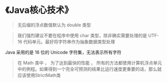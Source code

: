 # 《Java核心技术》
> 无后缀的浮点数值默认为 double 类型

> 我们强烈建议不要在程序中使用 char 类型，除非确实需要处理的是 UTF-16 代码单元。最好将字符串作为抽象数据类型处理

Java 采用的是 16 位的 Unicode 字符集，无法表示所有字符

> 在 Math 类中 ， 为了达到最快的性能 ， 所有的方法都使用计算机浮点单元中的例程。如果得到一个完全可预测的结果比运行速度更重要的话，那么就应该使用StrictMath类
